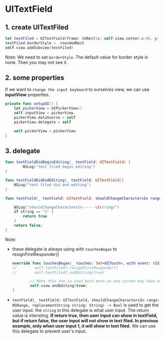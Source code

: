# UITextField

## 1. create UITextFiled

```swift
let textFiled = UITextField(frame: CGRect(x: self.view.center.x-60, y: 300, width: 120, height: 30))
textFiled.borderStyle = .roundedRect
self.view.addSubview(textFiled)
```

Note: We need to set `borderStyle`. The default value for border style is none. Then you may not see it.

## 2. some properties

If we want to `change the input keyboard` to ourselves view, we can use **inputView** properties.

```swift
private func setupUI() {
    let pickerView = UIPickerView()
    self.inputView = pickerView
    pickerView.dataSource = self
    pickerView.delegate = self

    self.pickerView = pickerView
}
```

## 3. delegate

```swift
func textFieldDidBeginEditing(_ textField: UITextField) {
        NSLog("text filed begin editing")
}

func textFieldDidEndEditing(_ textField: UITextField){
    NSLog("text filed did end editing")
}

func textField(_ textField: UITextField, shouldChangeCharactersIn range: NSRange, replacementString string: String) -> Bool {

    NSLog("shouldChangeCharactersIn------\(string)")
    if string == "1" {
        return true
    }
    return false;
}
```

Note:

* these delegate is always using with `touchesBegan` to resignFirstResponder()

  ```swift
  override func touchesBegan(_ touches: Set<UITouch>, with event: UIEvent?) {
  //        self.textFiled?.resignFirstResponder()
  //        self.textFiled?.endEditing(true)

          // Note this one is used much more as one screen may have many textFiled
          self.view.endEditing(true)
  }
  ```

* `textField(_ textField: UITextField, shouldChangeCharactersIn range: NSRange, replacementString string: String) -> Bool` is used to get the user input. the `string` in this delegate is what user input. The return value is intersting. **If return true, then user input can show in textField, but if return false, the user input will not show in text filed. In previous example, only when user input 1, it will show in text filed.** We can use this delegate to prevent user's input.
